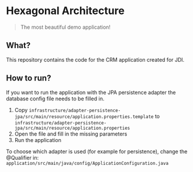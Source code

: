 # Hexagonal Architecture
> The most beautiful demo application!

## What?
This repository contains the code for the CRM application created for JDI.

## How to run?
If you want to run the application with the JPA persistence adapter the database config file needs to be filled in.

1. Copy `infrastructure/adapter-persistence-jpa/src/main/resource/application.properties.template` to `infrastructure/adapter-persistence-jpa/src/main/resource/application.properties`
2. Open the file and fill in the missing parameters
3. Run the application

To choose which adapter is used (for example for persistence), change the @Qualifier in:
`application/src/main/java/config/ApplicationConfiguration.java`